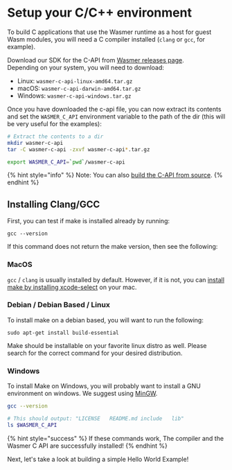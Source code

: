 # Setup your C/C++ environment

To build C applications that use the Wasmer runtime as a host for guest Wasm modules, you will need a C compiler installed \(`clang` or `gcc`, for example\).

Download our SDK for the C-API from [Wasmer releases page](https://github.com/wasmerio/wasmer/releases).  
Depending on your system, you will need to download:

* Linux: `wasmer-c-api-linux-amd64.tar.gz` 
* macOS: `wasmer-c-api-darwin-amd64.tar.gz` 
* Windows: `wasmer-c-api-windows.tar.gz` 

Once you have downloaded the c-api file, you can now extract its contents and set the `WASMER_C_API` environment variable to the path of the dir \(this will be very useful for the examples\):

```bash
# Extract the contents to a dir
mkdir wasmer-c-api
tar -C wasmer-c-api -zxvf wasmer-c-api*.tar.gz

export WASMER_C_API=`pwd`/wasmer-c-api
```

{% hint style="info" %}
Note: You can also [build the C-API from source](../../ecosystem/wasmer/building-from-source/#building-the-c-api-from-source).
{% endhint %}

## Installing Clang/GCC

First, you can test if make is installed already by running:

```text
gcc --version
```

If this command does not return the make version, then see the following:

### MacOS

`gcc` / `clang` is usually installed by default. However, if it is not, you can [install make by installing xcode-select](http://osxdaily.com/2014/02/12/install-command-line-tools-mac-os-x/) on your mac.

### Debian / Debian Based / Linux

To install make on a debian based, you will want to run the following:

```text
sudo apt-get install build-essential
```

Make should be installable on your favorite linux distro as well. Please search for the correct command for your desired distribution.

### Windows

To install Make on Windows, you will probably want to install a GNU environment on windows. We suggest using [MinGW](http://www.mingw.org/).

```bash
gcc --version

# This should output: "LICENSE   README.md include   lib"
ls $WASMER_C_API
```

{% hint style="success" %}
If these commands work, The compiler and the Wasmer C API are successfully installed!
{% endhint %}

Next, let's take a look at building a simple Hello World Example!

